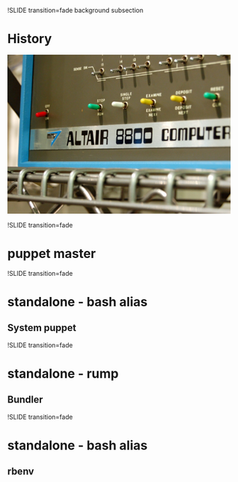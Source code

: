 !SLIDE transition=fade background subsection
# History
![History](history.png)

!SLIDE transition=fade
# puppet master

!SLIDE transition=fade
# standalone - bash alias
## System puppet

!SLIDE transition=fade
# standalone - rump
## Bundler

!SLIDE transition=fade
# standalone - bash alias
## rbenv

